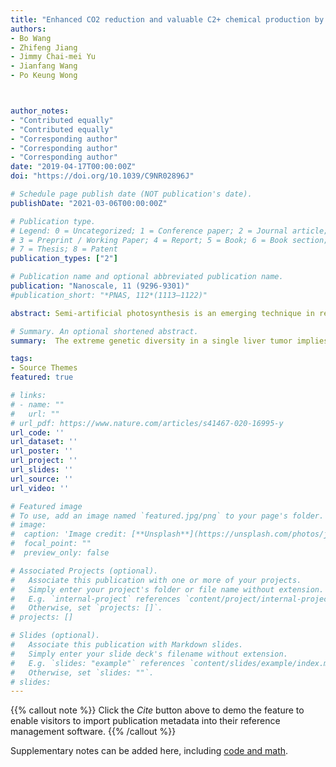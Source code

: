 ```yaml
---
title: "Enhanced CO2 reduction and valuable C2+ chemical production by a CdS-photosynthetic hybrid system"
authors:
- Bo Wang
- Zhifeng Jiang
- Jimmy Chai-mei Yu
- Jianfang Wang
- Po Keung Wong



author_notes:
- "Contributed equally"
- "Contributed equally"
- "Corresponding author"
- "Corresponding author"
- "Corresponding author"
date: "2019-04-17T00:00:00Z"
doi: "https://doi.org/10.1039/C9NR02896J"

# Schedule page publish date (NOT publication's date).
publishDate: "2021-03-06T00:00:00Z"

# Publication type.
# Legend: 0 = Uncategorized; 1 = Conference paper; 2 = Journal article;
# 3 = Preprint / Working Paper; 4 = Report; 5 = Book; 6 = Book section;
# 7 = Thesis; 8 = Patent
publication_types: ["2"]

# Publication name and optional abbreviated publication name.
publication: "Nanoscale, 11 (9296-9301)"
#publication_short: "*PNAS, 112*(1113–1122)"

abstract: Semi-artificial photosynthesis is an emerging technique in recent years. Here, we presented an inorganic-biological hybrid system composed of photosynthetic Rhodopseudomonas palustris and CdS nanoparticles coated on the bacterial surface. Under visible light irradiation, the CO2 reduction and valuable C2+ chemical production of R. palustris could be promoted by the photo-induced electrons from the CdS NPs. The increased energy-rich NADPH cofactor promoted the generation of the Calvin cycle intermediate, glyceraldehyde-3-phosphate. As a result, the production of solid biomass, carotenoids and poly-β-hydroxybutyrate (PHB) was increased to 148%, 122% and 147%, respectively. The photosynthetic efficiency (PE) of CdS–R. palustris was elevated from the original 4.31% to 5.98%. The surface loaded NP amount and the material–cell interface both played important roles in the efficient electron generation and transduction. The CdS–R. palustris hybrid system also exhibited a survival advantage over its natural counterparts under the autotrophic conditions. Under a practical solar/dark cycle, the produced biomass, carotenoid and PHB from the hybrid system also reach 139%, 117% and 135%, respectively. The CdS-photosynthetic hybrid system represents a powerful and expandable platform for advanced CO2 reduction and solar-to-chemical (S2C) conversion.

# Summary. An optional shortened abstract.
summary:  The extreme genetic diversity in a single liver tumor implies clonal evolution under the non-Darwinian mode.

tags:
- Source Themes
featured: true

# links:
# - name: ""
#   url: ""
# url_pdf: https://www.nature.com/articles/s41467-020-16995-y
url_code: ''
url_dataset: ''
url_poster: ''
url_project: ''
url_slides: ''
url_source: ''
url_video: ''

# Featured image
# To use, add an image named `featured.jpg/png` to your page's folder. 
# image:
#  caption: 'Image credit: [**Unsplash**](https://unsplash.com/photos/jdD8gXaTZsc)'
#  focal_point: ""
#  preview_only: false

# Associated Projects (optional).
#   Associate this publication with one or more of your projects.
#   Simply enter your project's folder or file name without extension.
#   E.g. `internal-project` references `content/project/internal-project/index.md`.
#   Otherwise, set `projects: []`.
# projects: []

# Slides (optional).
#   Associate this publication with Markdown slides.
#   Simply enter your slide deck's filename without extension.
#   E.g. `slides: "example"` references `content/slides/example/index.md`.
#   Otherwise, set `slides: ""`.
# slides:
---
```


{{% callout note %}}
Click the *Cite* button above to demo the feature to enable visitors to import publication metadata into their reference management software.
{{% /callout %}}

Supplementary notes can be added here, including [code and math](https://sourcethemes.com/academic/docs/writing-markdown-latex/).

